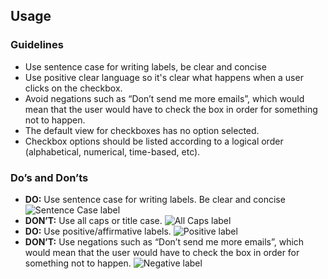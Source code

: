 ## Usage

### Guidelines

- Use sentence case for writing labels, be clear and concise
- Use positive clear language so it's clear what happens when a user clicks on the checkbox.
- Avoid negations such as “Don’t send me more emails”, which would mean that the user would have to check the box in order for something not to happen.
- The default view for checkboxes has no option selected.
- Checkbox options should be listed according to a logical order (alphabetical, numerical, time-based, etc).


### Do’s and Don’ts

- **DO:** Use sentence case for writing labels. Be clear and concise
    ![Sentence Case label]({{{siteUrl}}}/assets/SEEDS-checkbox-do-sentence-case.svg)
- **DON’T:** Use all caps or title case.
    ![All Caps label]({{{siteUrl}}}/assets/SEEDS-checkbox-dont-all-caps.svg)
- **DO:** Use positive/affirmative labels.
    ![Positive label]({{{siteUrl}}}/assets/SEEDS-checkbox-do-positive-label.svg)
- **DON’T:** Use negations such as “Don’t send me more emails”, which would mean that the user would have to check the box in order for something not to happen.
    ![Negative label]({{{siteUrl}}}/assets/SEEDS-checkbox-dont-negative-label.svg)

